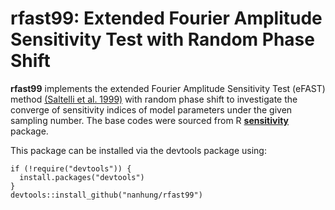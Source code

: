 # rfast99: Extended Fourier Amplitude Sensitivity Test with Random Phase Shift

**rfast99** implements the extended Fourier Amplitude Sensitivity Test (eFAST) method [(Saltelli et al. 1999)](https://www.tandfonline.com/doi/abs/10.1080/00401706.1999.10485594) with random phase shift to investigate the converge of sensitivity indices of model parameters under the given sampling number. The base codes were sourced from R [**sensitivity**](https://cran.r-project.org/web/packages/sensitivity/index.html) package.

This package can be installed via the devtools package using:  
```
if (!require("devtools")) {
  install.packages("devtools")
}
devtools::install_github("nanhung/rfast99")
```
